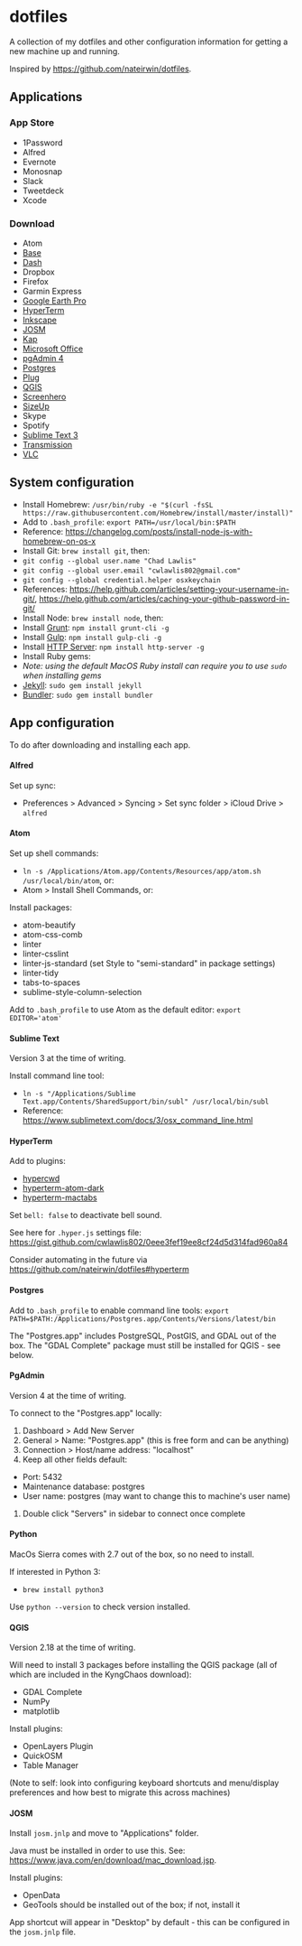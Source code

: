 # dotfiles

A collection of my dotfiles and other configuration information for getting a new machine up and running.

Inspired by https://github.com/nateirwin/dotfiles.

## Applications

### App Store

- 1Password
- Alfred
- Evernote
- Monosnap
- Slack
- Tweetdeck
- Xcode

### Download

- Atom
- [Base](http://menial.co.uk/base/)
- [Dash](https://kapeli.com/dash)
- Dropbox
- Firefox
- Garmin Express
- [Google Earth Pro](https://www.google.com/earth/explore/products/desktop.html)
- [HyperTerm](https://hyper.is/)
- [Inkscape](https://inkscape.org/)
- [JOSM](https://josm.openstreetmap.de/)
- [Kap](https://getkap.co/)
- [Microsoft Office](http://www.acns.colostate.edu/software-downloads/)
- [pgAdmin 4](https://www.pgadmin.org/)
- [Postgres](http://postgresapp.com/)
- [Plug](https://www.plugformac.com/)
- [QGIS](http://www.kyngchaos.com/software/qgis)
- [Screenhero](https://screenhero.com)
- [SizeUp](http://www.irradiatedsoftware.com/sizeup/)
- Skype
- Spotify
- [Sublime Text 3](http://www.sublimetext.com/)
- [Transmission](http://transmissionbt.com/)
- [VLC](https://www.videolan.org/vlc/)

## System configuration

- Install Homebrew: `/usr/bin/ruby -e "$(curl -fsSL https://raw.githubusercontent.com/Homebrew/install/master/install)"`
 - Add to `.bash_profile`: `export PATH=/usr/local/bin:$PATH`
 - Reference: https://changelog.com/posts/install-node-js-with-homebrew-on-os-x
- Install Git: `brew install git`, then:
 - `git config --global user.name "Chad Lawlis"`
 - `git config --global user.email "cwlawlis802@gmail.com"`
 - `git config --global credential.helper osxkeychain`
 - References: https://help.github.com/articles/setting-your-username-in-git/, https://help.github.com/articles/caching-your-github-password-in-git/
- Install Node: `brew install node`, then:
 - Install [Grunt](https://www.npmjs.com/package/grunt): `npm install grunt-cli -g`
 - Install [Gulp](https://www.npmjs.com/package/gulp): `npm install gulp-cli -g`
 - Install [HTTP Server](https://www.npmjs.com/package/http-server): `npm install http-server -g`
- Install Ruby gems:
 - *Note: using the default MacOS Ruby install can require you to use `sudo` when installing gems*
 - [Jekyll](http://jekyllrb.com/docs/installation/): `sudo gem install jekyll`
 - [Bundler](http://bundler.io/): `sudo gem install bundler`

## App configuration

To do after downloading and installing each app.

#### Alfred

Set up sync:
- Preferences > Advanced > Syncing > Set sync folder > iCloud Drive > `alfred`

#### Atom

Set up shell commands:
- `ln -s /Applications/Atom.app/Contents/Resources/app/atom.sh /usr/local/bin/atom`, or:
- Atom > Install Shell Commands, or:

Install packages:
- atom-beautify
- atom-css-comb
- linter
- linter-csslint
- linter-js-standard (set Style to "semi-standard" in package settings)
- linter-tidy
- tabs-to-spaces
- sublime-style-column-selection

Add to `.bash_profile` to use Atom as the default editor: `export EDITOR='atom'`

#### Sublime Text

Version 3 at the time of writing.

Install command line tool:
- `ln -s "/Applications/Sublime Text.app/Contents/SharedSupport/bin/subl" /usr/local/bin/subl`
- Reference: https://www.sublimetext.com/docs/3/osx_command_line.html

#### HyperTerm

Add to plugins:
- [hypercwd](https://www.npmjs.com/package/hypercwd)
- [hyperterm-atom-dark](https://www.npmjs.com/package/hyperterm-atom-dark)
- [hyperterm-mactabs](https://www.npmjs.com/package/hyperterm-mactabs)

Set `bell: false` to deactivate bell sound.

See here for `.hyper.js` settings file: https://gist.github.com/cwlawlis802/0eee3fef19ee8cf24d5d314fad960a84

Consider automating in the future via https://github.com/nateirwin/dotfiles#hyperterm

#### Postgres

Add to `.bash_profile` to enable command line tools: `export PATH=$PATH:/Applications/Postgres.app/Contents/Versions/latest/bin`

The "Postgres.app" includes PostgreSQL, PostGIS, and GDAL out of the box.
The "GDAL Complete" package must still be installed for QGIS - see below.

#### PgAdmin

Version 4 at the time of writing.

To connect to the "Postgres.app" locally:
1. Dashboard > Add New Server
1. General > Name: "Postgres.app" (this is free form and can be anything)
1. Connection > Host/name address: "localhost"
1. Keep all other fields default:
 - Port: 5432
 - Maintenance database: postgres
 - User name: postgres (may want to change this to machine's user name)
1. Double click "Servers" in sidebar to connect once complete

#### Python

MacOs Sierra comes with 2.7 out of the box, so no need to install.

If interested in Python 3:
- `brew install python3`

Use `python --version` to check version installed.

#### QGIS

Version 2.18 at the time of writing.

Will need to install 3 packages before installing the QGIS package (all of which are included in the KyngChaos download):
- GDAL Complete
- NumPy
- matplotlib

Install plugins:
- OpenLayers Plugin
- QuickOSM
- Table Manager

(Note to self: look into configuring keyboard shortcuts and menu/display preferences and how best to migrate this across machines)

#### JOSM

Install `josm.jnlp` and move to "Applications" folder.

Java must be installed in order to use this. See: https://www.java.com/en/download/mac_download.jsp.

Install plugins:
- OpenData
- GeoTools should be installed out of the box; if not, install it

App shortcut will appear in "Desktop" by default - this can be configured in the `josm.jnlp` file.
